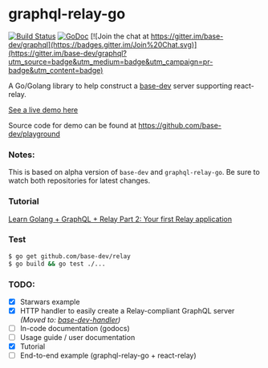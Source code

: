 # graphql-relay-go
[![Build Status](https://travis-ci.org/base-dev/relay.svg)](https://travis-ci.org/base-dev/relay)
[![GoDoc](https://godoc.org/base-dev/relay?status.svg)](https://godoc.org/github.com/base-dev/relay)
[![Join the chat at https://gitter.im/base-dev/graphql](https://badges.gitter.im/Join%20Chat.svg)](https://gitter.im/base-dev/graphql?utm_source=badge&utm_medium=badge&utm_campaign=pr-badge&utm_content=badge)

A Go/Golang library to help construct a [base-dev](https://github.com/base-dev/graphql) server supporting react-relay.

[See a live demo here](http://golanggraphqlplayground-sogko.rhcloud.com/)

Source code for demo can be found at https://github.com/base-dev/playground

### Notes:
This is based on alpha version of `base-dev` and `graphql-relay-go`. 
Be sure to watch both repositories for latest changes.

### Tutorial
[Learn Golang + GraphQL + Relay Part 2: Your first Relay application]( https://wehavefaces.net/learn-golang-graphql-relay-2-a56cbcc3e341)

### Test
```bash
$ go get github.com/base-dev/relay
$ go build && go test ./...
```

### TODO:
- [x] Starwars example
- [x] HTTP handler to easily create a Relay-compliant GraphQL server _(Moved to: [base-dev-handler](https://github.com/base-dev/handler))_
- [ ] In-code documentation (godocs)
- [ ] Usage guide / user documentation
- [x] Tutorial
- [ ] End-to-end example (graphql-relay-go + react-relay)
